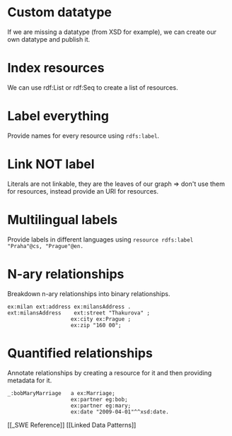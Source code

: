 # Custom datatype
If we are missing a datatype (from XSD for example), we can create our own datatype and publish it.

# Index resources
We can use rdf:List or rdf:Seq to create a list of resources.

# Label everything
Provide names for every resource using `rdfs:label`.

# Link NOT label
Literals are not linkable, they are the leaves of our graph => don't use them for resources, instead provide an URI for resources.

# Multilingual labels
Provide labels in different languages using `resource rdfs:label "Praha"@cs, "Prague"@en.`

# N-ary relationships
Breakdown n-ary relationships into binary relationships.

```turtle
ex:milan ext:address ex:milansAddress .
ext:milansAddress    ext:street "Thakurova" ;
					ex:city ex:Prague ;
					ex:zip "160 00";
```

# Quantified relationships
Annotate relationships by creating a resource for it and then providing metadata for it.

```turtle
_:bobMaryMarriage   a ex:Marriage;
					ex:partner eg:bob;
					ex:partner eg:mary;
					ex:date "2009-04-01"^^xsd:date.
```

[[_SWE Reference]]
[[Linked Data Patterns]]